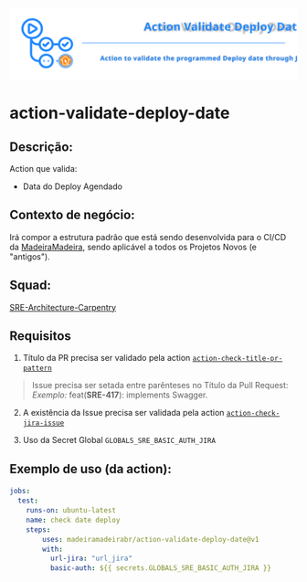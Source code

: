 ![img](https://raw.githubusercontent.com/madeiramadeirabr/action-validate-deploy-date/32f828a3ff5f1956b2765da454851cbc36576ec3/img/action-validate-deploy-date.svg)
# action-validate-deploy-date

## Descrição:
Action que valida:
- Data do Deploy Agendado

## Contexto de negócio:
Irá compor a estrutura padrão que está sendo desenvolvida para o CI/CD da [MadeiraMadeira](https://github.com/madeiramadeirabr 'MadeiraMadeira'), sendo aplicável a todos os Projetos Novos (e "antigos").

## Squad:
[SRE-Architecture-Carpentry](https://github.com/orgs/madeiramadeirabr/teams/squad-sre-architecture-carpentry 'SRE-Architecture-Carpentry')

## Requisitos
1. Título da PR precisa ser validado pela action [`action-check-title-pr-pattern`](https://github.com/madeiramadeirabr/action-check-title-pr-pattern 'action-check-title-pr-pattern')
> Issue precisa ser setada entre parênteses no Título da Pull Request:
> _Exemplo:_ feat(**SRE-417**): implements Swagger.

2. A existência da Issue precisa ser validada pela action [`action-check-jira-issue`](https://github.com/madeiramadeirabr/action-check-jira-issue 'action-check-jira-issue')

3. Uso da Secret Global `GLOBALS_SRE_BASIC_AUTH_JIRA`

## Exemplo de uso (da action):
```yml
jobs:
  test:
    runs-on: ubuntu-latest
    name: check date deploy
    steps:      
        uses: madeiramadeirabr/action-validate-deploy-date@v1
        with:
          url-jira: "url_jira"
          basic-auth: ${{ secrets.GLOBALS_SRE_BASIC_AUTH_JIRA }}
```

